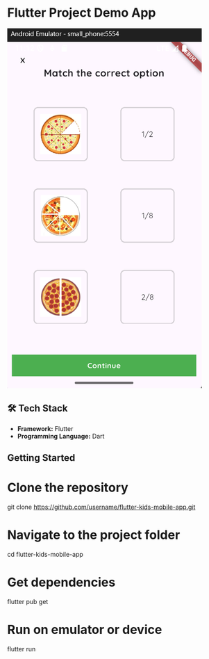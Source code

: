 # Flutter Project Demo App

![My Image](./assets/images/app-image.png)

## 🛠️ Tech Stack  
- **Framework:** Flutter  
- **Programming Language:** Dart 

## Getting Started

# Clone the repository
git clone https://github.com/username/flutter-kids-mobile-app.git

# Navigate to the project folder
cd flutter-kids-mobile-app

# Get dependencies
flutter pub get

# Run on emulator or device
flutter run
